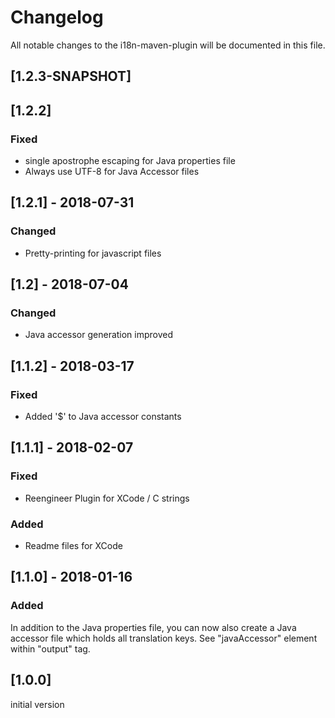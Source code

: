 # Changelog
All notable changes to the i18n-maven-plugin will be documented in this file.

## [1.2.3-SNAPSHOT]

## [1.2.2]
### Fixed
- single apostrophe escaping for Java properties file
- Always use UTF-8 for Java Accessor files

## [1.2.1] - 2018-07-31
### Changed
- Pretty-printing for javascript files

## [1.2] - 2018-07-04
### Changed
- Java accessor generation improved

## [1.1.2] - 2018-03-17
### Fixed
- Added '$' to Java accessor constants

## [1.1.1] - 2018-02-07
### Fixed
- Reengineer Plugin for XCode / C strings
### Added
- Readme files for XCode

## [1.1.0] - 2018-01-16
### Added
In addition to the Java properties file, you can now also create a Java accessor file which holds all translation keys. See "javaAccessor" element within "output" tag.

## [1.0.0]
initial version
